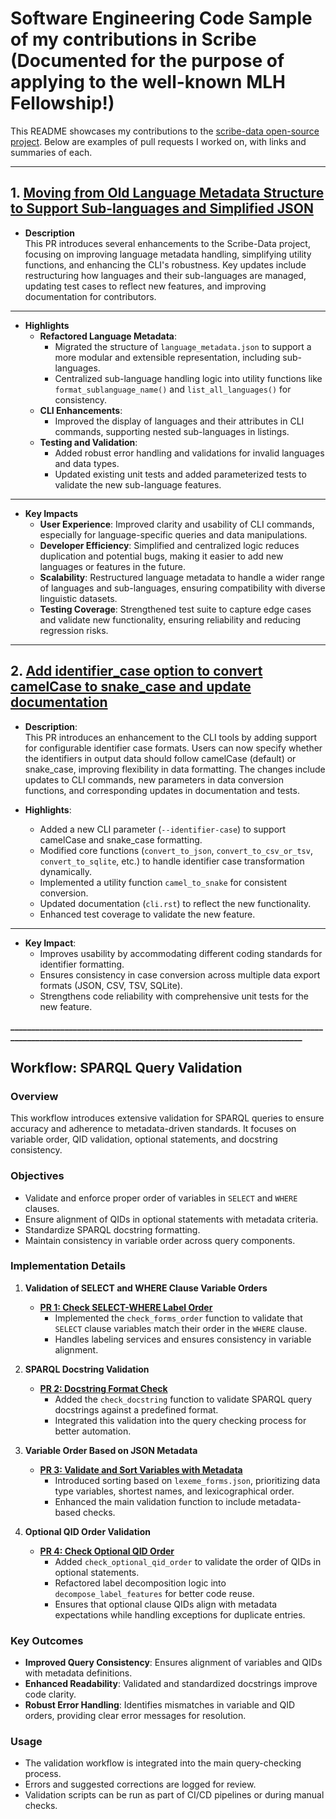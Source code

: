 # Software Engineering Code Sample of my contributions in Scribe (Documented for the purpose of applying to the well-known MLH Fellowship!)

This README showcases my contributions to the [scribe-data open-source project](https://github.com/scribe-org/Scribe-Data). Below are examples of pull requests I worked on, with links and summaries of each.

---

## 1. [Moving from Old Language Metadata Structure to Support Sub-languages and Simplified JSON ](https://github.com/scribe-org/Scribe-Data/pull/402)

- **Description**  
  This PR introduces several enhancements to the Scribe-Data project, focusing on improving language metadata handling, simplifying utility functions, and enhancing the CLI's robustness. Key updates include restructuring how languages and their sub-languages are managed, updating test cases to reflect new features, and improving documentation for contributors.

---
- **Highlights**  
  - **Refactored Language Metadata**:
    - Migrated the structure of `language_metadata.json` to support a more modular and extensible representation, including sub-languages.
    - Centralized sub-language handling logic into utility functions like `format_sublanguage_name()` and `list_all_languages()` for consistency.
  - **CLI Enhancements**:
    - Improved the display of languages and their attributes in CLI commands, supporting nested sub-languages in listings.
  - **Testing and Validation**:
    - Added robust error handling and validations for invalid languages and data types.
    - Updated existing unit tests and added parameterized tests to validate the new sub-language features.

---

- **Key Impacts**  
  - **User Experience**: Improved clarity and usability of CLI commands, especially for language-specific queries and data manipulations.
  - **Developer Efficiency**: Simplified and centralized logic reduces duplication and potential bugs, making it easier to add new languages or features in the future.
  - **Scalability**: Restructured language metadata to handle a wider range of languages and sub-languages, ensuring compatibility with diverse linguistic datasets.
  - **Testing Coverage**: Strengthened test suite to capture edge cases and validate new functionality, ensuring reliability and reducing regression risks.

---

## 2. [Add identifier_case option to convert camelCase to snake_case and update documentation](https://github.com/scribe-org/Scribe-Data/pull/486)

- **Description**:  
  This PR introduces an enhancement to the CLI tools by adding support for configurable identifier case formats. Users can now specify whether the identifiers in output data should follow camelCase (default) or snake_case, improving flexibility in data formatting. The changes include updates to CLI commands, new parameters in data conversion functions, and corresponding updates in documentation and tests.

- **Highlights**:  
  - Added a new CLI parameter (`--identifier-case`) to support camelCase and snake_case formatting.  
  - Modified core functions (`convert_to_json`, `convert_to_csv_or_tsv`, `convert_to_sqlite`, etc.) to handle identifier case transformation dynamically.  
  - Implemented a utility function `camel_to_snake` for consistent conversion.  
  - Updated documentation (`cli.rst`) to reflect the new functionality.  
  - Enhanced test coverage to validate the new feature.

---
- **Key Impact**:  
  - Improves usability by accommodating different coding standards for identifier formatting.  
  - Ensures consistency in case conversion across multiple data export formats (JSON, CSV, TSV, SQLite).  
  - Strengthens code reliability with comprehensive unit tests for the new feature.  

**_________________________________________________________________________________________________________________________________________________**



## Workflow: SPARQL Query Validation

### Overview  
This workflow introduces extensive validation for SPARQL queries to ensure accuracy and adherence to metadata-driven standards. It focuses on variable order, QID validation, optional statements, and docstring consistency.

### Objectives  
- Validate and enforce proper order of variables in `SELECT` and `WHERE` clauses.  
- Ensure alignment of QIDs in optional statements with metadata criteria.  
- Standardize SPARQL docstring formatting.  
- Maintain consistency in variable order across query components.

### Implementation Details  

1. **Validation of SELECT and WHERE Clause Variable Orders**  
   - **[PR 1: Check SELECT-WHERE Label Order](https://github.com/scribe-org/Scribe-Data/pull/481)**  
     - Implemented the `check_forms_order` function to validate that `SELECT` clause variables match their order in the `WHERE` clause.  
     - Handles labeling services and ensures consistency in variable alignment.  

2. **SPARQL Docstring Validation**  
   - **[PR 2: Docstring Format Check](https://github.com/scribe-org/Scribe-Data/pull/489)**  
     - Added the `check_docstring` function to validate SPARQL query docstrings against a predefined format.  
     - Integrated this validation into the query checking process for better automation.  

3. **Variable Order Based on JSON Metadata**  
   - **[PR 3: Validate and Sort Variables with Metadata](https://github.com/scribe-org/Scribe-Data/pull/503)**  
     - Introduced sorting based on `lexeme_forms.json`, prioritizing data type variables, shortest names, and lexicographical order.  
     - Enhanced the main validation function to include metadata-based checks.  

4. **Optional QID Order Validation**  
   - **[PR 4: Check Optional QID Order](https://github.com/scribe-org/Scribe-Data/pull/507)**  
     - Added `check_optional_qid_order` to validate the order of QIDs in optional statements.  
     - Refactored label decomposition logic into `decompose_label_features` for better code reuse.  
     - Ensures that optional clause QIDs align with metadata expectations while handling exceptions for duplicate entries.  

### Key Outcomes  
- **Improved Query Consistency**: Ensures alignment of variables and QIDs with metadata definitions.  
- **Enhanced Readability**: Validated and standardized docstrings improve code clarity.  
- **Robust Error Handling**: Identifies mismatches in variable and QID orders, providing clear error messages for resolution.  

### Usage  
- The validation workflow is integrated into the main query-checking process.  
- Errors and suggested corrections are logged for review.  
- Validation scripts can be run as part of CI/CD pipelines or during manual checks.
